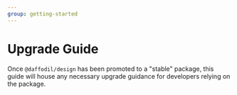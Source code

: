 ```yaml
---
group: getting-started
---
```


# Upgrade Guide

Once `@daffodil/design` has been promoted to a "stable" package, this guide will house any necessary upgrade guidance for developers relying on the package.
